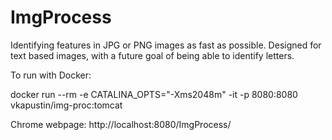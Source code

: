 # ImgProcess
Identifying features in JPG or PNG images as fast as possible.  Designed for text based images, with a future goal of being able to identify letters.

To run with Docker:

docker run --rm -e CATALINA_OPTS="-Xms2048m" -it -p 8080:8080 vkapustin/img-proc:tomcat

Chrome webpage: http://localhost:8080/ImgProcess/
